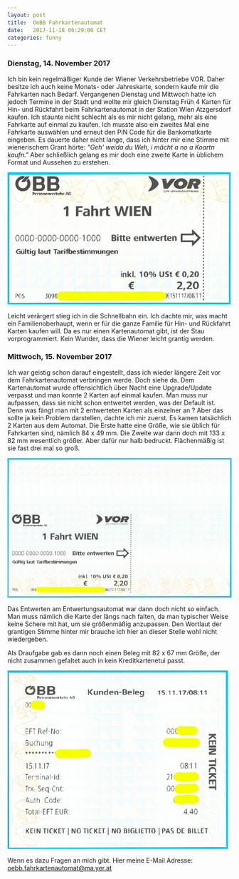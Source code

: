 ```yaml
---
layout: post
title:  OeBB Fahrkartenautomat
date:   2017-11-18 06:29:00 CET
categories: funny
---
```


### Dienstag, 14. November 2017 ###

Ich bin kein regelmäßiger Kunde der Wiener Verkehrsbetriebe VOR. Daher besitze ich auch keine Monats- oder Jahreskarte, sondern kaufe mir die Fahrkarten nach Bedarf.
Vergangenen Dienstag und Mittwoch hatte ich jedoch Termine in der Stadt und wollte mir gleich Dienstag Früh 4 Karten für Hin- und Rückfahrt beim Fahrkartenautomat in der Station Wien Atzgersdorf kaufen.
Ich staunte nicht schlecht als es mir nicht gelang, mehr als eine Fahrkarte auf einmal zu kaufen. Ich musste also ein zweites Mal eine Fahrkarte auswählen und erneut den PIN Code für die Bankomatkarte eingeben.
Es dauerte daher nicht lange, dass ich hinter mir eine Stimme mit wienerischem Grant hörte:
<i>"Geh' weida du Weh, i mächt a no a Koartn kaufn."</i>
Aber schließlich gelang es mir doch eine zweite Karte in üblichem Format und Aussehen zu erstehen.

![fahrkarte_klein.png](/images/fahrkarte_klein.png)

Leicht verärgert stieg ich in die Schnellbahn ein.
Ich dachte mir, was macht ein Familienoberhaupt, wenn er für die ganze Familie für Hin- und Rückfahrt Karten kaufen will.
Da es nur einen Kartenautomat gibt, ist der Stau vorprogrammiert.
Kein Wunder, dass die Wiener leicht grantig werden.

### Mittwoch, 15. November 2017 ###

Ich war geistig schon darauf eingestellt, dass ich wieder längere Zeit vor dem Fahrkartenautomat verbringen werde.
Doch siehe da. Dem Kartenautomat wurde offensichtlich über Nacht eine Upgrade/Update verpasst und man konnte 2 Karten auf einmal kaufen.
Man muss nur aufpassen, dass sie nicht schon entwertet werden, was der Default ist.
Denn was fängt man mit 2 entwerteten Karten als einzelner an ? Aber das sollte ja kein Problem darstellen, dachte ich mir zuerst.
Es kamen tatsächlich 2 Karten aus dem Automat.
Die Erste hatte eine Größe, wie sie üblich für Fahrkarten sind, nämlich 84 x 49 mm.
Die Zweite war dann doch mit 133 x 82 mm wesentlich größer.
Aber dafür nur halb bedruckt. Flächenmäßig ist sie fast drei mal so groß.

![fahrkarte_gross.png](/images/fahrkarte_gross.png)

Das Entwerten am Entwertungsautomat war dann doch nicht so einfach.
Man muss nämlich die Karte der längs nach falten, da man typischer Weise keine Schere mit hat, um sie größenmäßig anzupassen.
Den Wortlaut der grantigen Stimme hinter mir brauche ich hier an dieser Stelle wohl nicht wiedergeben.

Als Draufgabe gab es dann noch einen Beleg mit 82 x 67 mm Größe, der nicht zusammen gefaltet auch in kein Kreditkartenetui passt.

![fahrkarte_beleg.png](/images/fahrkarte_beleg.png)

Wenn es dazu Fragen an mich gibt. Hier meine E-Mail Adresse: <oebb.fahrkartenautomat@ma.yer.at>
